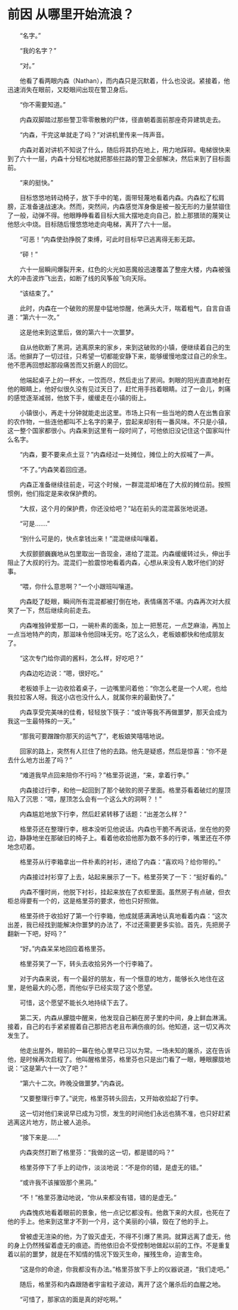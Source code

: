 # 前因 从哪里开始流浪？

　　“名字。”

　　“我的名字？”

　　“对。”

　　他看了看两眼内森（Nathan），而内森只是沉默着，什么也没说。紧接着，他迅速消失在眼前，又眨眼间出现在警卫身后。

　　“你不需要知道。”

　　内森双脚踏过那些警卫零零散散的尸体，径直朝着面前那座奇异建筑走去。

　　“内森，干完这单就走了吗？”对讲机里传来一阵声音。

　　内森对着对讲机不知说了什么，随后将其扔在地上，用力地踩碎。电梯很快来到了六十一层，内森十分轻松地就把那些拦路的警卫全部解决，然后来到了目标面前。

　　“来的挺快。”

　　目标悠悠地转动椅子，放下手中的笔，面带轻蔑地看着内森。内森松了松肩膀，正准备速战速决。然而，突然间，内森感觉浑身像是被一股无形的力量禁锢住了一般，动弹不得。他眼睁睁看着目标大摇大摆地走向自己，脸上那猥琐的蔑笑让他怒火中烧。目标随后慢悠悠地走向电梯，离开了六十一层。

　　“可恶！”内森使劲挣脱了束缚，可此时目标早已逃离得无影无踪。

　　“砰！”

　　六十一层瞬间爆裂开来，红色的火光如恶魔般迅速覆盖了整座大楼，内森被强大的冲击波炸飞出去，如断了线的风筝般飞向天际。

　　“该结束了。”



　　此时，内森在一个破败的房屋中猛地惊醒，他满头大汗，喘着粗气，自言自语道：“第六十一次。”

　　这是他来到这里后，做的第六十一次噩梦。

　　自从他砍断了黑洞，逃离原来的家乡，来到这破败的小镇，便继续着自己的生活。他摒弃了一切过往，只希望一切都能安静下来，能够缓慢地度过自己的余生。他不愿再回想起那段痛苦而又折磨人的回忆。

　　他端起桌子上的一杯水，一饮而尽，然后走出了房间。刺眼的阳光直直地射在他的眼睛上，他好似很久没有见过天日了，赶忙用手挡着眼睛。过了一会儿，刺痛的感觉逐渐减弱，他放下手，缓缓走在小镇的街上。

　　小镇很小，再走十分钟就能走出这里。市场上只有一些当地的商人在出售自家的农作物，一些连他都叫不上名字的果子，尝起来却别有一番风味。不只是小镇，这一整个国家都很小。内森来到这里有一段时间了，可他依旧没记住这个国家叫什么名字。

　　“内森，要不要来点土豆？”内森经过一处摊位，摊位上的大叔喊了一声。

　　“不了。”内森笑着回应道。

　　内森正准备继续往前走，可这个时候，一群混混却堵在了大叔的摊位前。按照惯例，他们指定是来收保护费的。

　　“大叔，这个月的保护费，你还没给吧？”站在前头的混混嚣张地说道。

　　“可是.......”

　　“别什么可是的，快点拿钱出来！”混混继续叫嚷着。

　　大叔颤颤巍巍地从包里取出一沓现金，递给了混混。内森缓缓转过头，伸出手阻止了大叔的行为。混混们一脸震惊地看着内森，心想从来没有人敢坏他们的好事。

　　“喂，你什么意思啊？”一个小跟班叫嚷道。

　　内森眨了眨眼，瞬间所有混混都被打倒在地，表情痛苦不堪。内森再次对大叔笑了一下，然后继续向前走去。



　　内森唯独钟爱那一口，一碗朴素的面条，加上一把葱花，一点芝麻油，再加上一点当地特产的肉，那滋味令他回味无穷。吃了这么久，老板娘都快和他成朋友了。

　　“这次专门给你调的酱料，怎么样，好吃吧？”

　　内森边吃边说：“嗯，很好吃。”

　　老板娘手上一边收拾着桌子，一边嘴里问着他：“你怎么老是一个人呢，也给我拉拉客人呀。我这小店也没什么人，就属你来的最勤快了。”

　　内森享受完美味的佳肴，轻轻放下筷子：“或许等我不再做噩梦，那天会成为我这一生最特殊的一天。”

　　“那我可要蹭蹭你那天的运气了”，老板娘笑嘻嘻地说。

　　回家的路上，突然有人拦住了他的去路。他先是疑惑，然后是惊喜：“你不是去什么地方出差了吗？”

　　“难道我早点回来陪你不行吗？”格里芬说道，“来，拿着行李。”

　　内森接过行李，和他一起回到了那个破败的房子里面。格里芬看着破烂的屋顶陷入了沉思：“喂，屋顶怎么会有一个这么大的洞啊？！”

　　内森尴尬地放下行李，然后赶紧转移了话题：“出差怎么样？”

　　格里芬还在整理行李，根本没听见他说话。内森也干脆不再说话，坐在他的旁边，静静地坐在那破旧的椅子上。看着他收拾他那为数不多的行李，嘴里还在不停地念叨着。

　　格里芬从行李箱拿出一件朴素的衬衫，递给了内森：“喜欢吗？给你带的。”

　　内森接过衬衫穿了上去，站起来展示了一下。格里芬笑了一下：“挺好看的。”

　　内森不懂时尚，他脱下衬衫，挂起来放在了衣柜里面。虽然房子有点破，但衣柜总得要有一个的，这是格里芬的要求，他也只好照做。

　　格里芬终于收拾好了第一个行李箱，他成就感满满地认真地看着内森：“这次出差，我已经找到能解决你噩梦的办法了，不过还需要更多实验。首先，先把房子翻新一下吧，好吗？”

　　“好。”内森呆呆地回应着格里芬。

　　格里芬笑了一下，转头去收拾另外一个行李箱了。

　　对于内森来说，有一个最好的朋友，有一个惬意的地方，能够长久地住在这里，是他最大的心愿，而他似乎已经实现了这个愿望。

　　可惜，这个愿望不能长久地持续下去了。

　　第二天，内森从朦胧中醒来，他发现自己躺在房子里的中间，身上鲜血淋漓。接着，自己的右手紧紧握着自己那把古老且布满伤痕的剑。他知道，这一切又再次发生了。

　　他走出屋外，眼前的一幕在他心里早已习以为常。一场未知的屠杀，这在告诉他，是时候再次启程了。他叫醒格里芬，格里芬也只是出门看了一眼，睡眼朦胧地说：“这是第六十一次了吧？”

　　“第六十二次。昨晚没做噩梦。”内森说。

　　“又要整理行李了。”说完，格里芬转头回去，又开始收拾起了行李。

　　这一切对他们来说早已成为习惯，发生的时间他们永远也猜不准，也只好赶紧逃离这片地方，防止被人追杀。

　　“接下来是......”

　　内森突然打断了格里芬：“我做的这一切，都是错的吗？”

　　格里芬停下了手上的动作，淡淡地说：“不是你的错，是虚无的错。”

　　“或许我不该摧毁那个黑洞。”

　　“不！”格里芬激动地说，“你从来都没有错，错的是虚无。”

　　内森愧疚地看着眼前的景象，他一点记忆都没有。他救下来的大叔，也死在了他的手上。他来到这里才不到一个月，这个美丽的小镇，毁在了他的手上。

　　曾被虚无渲染的他，为了毁灭虚无，不得不引爆了黑洞。就算远离了虚无，他的身上仍然残留着虚无的痕迹。而他依旧会不受控制地做起以前的工作。不是重复着以前的噩梦，就是在不知情的情况下毁灭生命，摧残生命，迫害生命。

　　“这是你的命途，你我都没有办法。”格里芬放下手上的仪器说道，“我们走吧。”

　　随后，格里芬和内森跟随者宇宙粒子波动，离开了这个屠杀后的血腥之地。

　　“可惜了，那家店的面是真的好吃啊。”